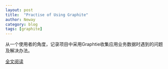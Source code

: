 ```yaml
---
layout: post
title:  "Practise of Using Graphite"
author: Neway
category: blog
tags: [graphite]
---
```


从一个使用者的角度，记录项目中采用Graphtie收集应用业务数据时遇到的问题及解决办法。

[全文阅读](http://neway6655.github.io/graphite/2015/03/24/practise-of-using-graphite.html)
